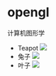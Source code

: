 # opengl
计算机图形学
- Teapot
![](https://pan.lmio.xyz/pic/605d247b0a71c1729a20572318a7a7f7.png)
- 兔子
![](https://pan.lmio.xyz/pic/f8d6b14be02cfde5e1771d27e6544a03.png)
- 叶子
![](https://pan.lmio.xyz/pic/1ce906697118b2231f027d9184c5f043.png)